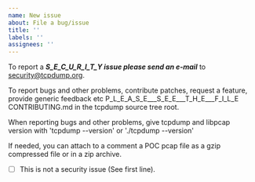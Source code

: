 ```yaml
---
name: New issue
about: File a bug/issue
title: ''
labels: ''
assignees: ''
---
```


To report a ***S_E_C_U_R_I_T_Y issue please send an e-mail*** to security@tcpdump.org.

To report bugs and other problems, contribute patches, request a
feature, provide generic feedback etc
P_L_E_A_S_E___S_E_E___T_H_E___F_I_L_E   CONTRIBUTING.md
in the tcpdump source tree root.

When reporting bugs and other problems, give tcpdump and libpcap version
with 'tcpdump --version' or './tcpdump --version'

If needed, you can attach to a comment a POC pcap file as a gzip compressed
file or in a zip archive.

- [ ] This is not a security issue (See first line).
